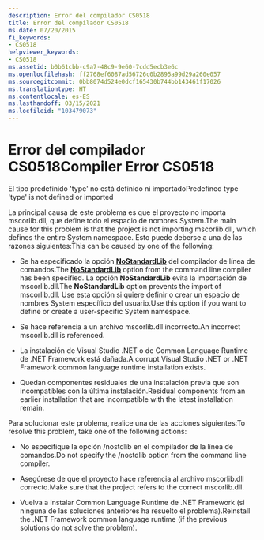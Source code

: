 ```yaml
---
description: Error del compilador CS0518
title: Error del compilador CS0518
ms.date: 07/20/2015
f1_keywords:
- CS0518
helpviewer_keywords:
- CS0518
ms.assetid: b0b61cbb-c9a7-48c9-9e60-7cdd5ecb3e6c
ms.openlocfilehash: ff2768ef6087ad56726c0b2895a99d29a260e057
ms.sourcegitcommit: 0bb8074d524e0dcf165430b744bb143461f17026
ms.translationtype: HT
ms.contentlocale: es-ES
ms.lasthandoff: 03/15/2021
ms.locfileid: "103479073"
---
```

# <a name="compiler-error-cs0518"></a><span data-ttu-id="0ff96-103">Error del compilador CS0518</span><span class="sxs-lookup"><span data-stu-id="0ff96-103">Compiler Error CS0518</span></span>

<span data-ttu-id="0ff96-104">El tipo predefinido 'type' no está definido ni importado</span><span class="sxs-lookup"><span data-stu-id="0ff96-104">Predefined type 'type' is not defined or imported</span></span>  
  
 <span data-ttu-id="0ff96-105">La principal causa de este problema es que el proyecto no importa mscorlib.dll, que define todo el espacio de nombres System.</span><span class="sxs-lookup"><span data-stu-id="0ff96-105">The main cause for this problem is that the project is not importing mscorlib.dll, which defines the entire System namespace.</span></span> <span data-ttu-id="0ff96-106">Esto puede deberse a una de las razones siguientes:</span><span class="sxs-lookup"><span data-stu-id="0ff96-106">This can be caused by one of the following:</span></span>  
  
- <span data-ttu-id="0ff96-107">Se ha especificado la opción [**NoStandardLib**](../compiler-options/advanced.md#nostandardlib) del compilador de línea de comandos.</span><span class="sxs-lookup"><span data-stu-id="0ff96-107">The [**NoStandardLib**](../compiler-options/advanced.md#nostandardlib) option from the command line compiler has been specified.</span></span> <span data-ttu-id="0ff96-108">La opción **NoStandardLib** evita la importación de mscorlib.dll.</span><span class="sxs-lookup"><span data-stu-id="0ff96-108">The **NoStandardLib** option prevents the import of mscorlib.dll.</span></span> <span data-ttu-id="0ff96-109">Use esta opción si quiere definir o crear un espacio de nombres System específico del usuario.</span><span class="sxs-lookup"><span data-stu-id="0ff96-109">Use this option if you want to define or create a user-specific System namespace.</span></span>  
  
- <span data-ttu-id="0ff96-110">Se hace referencia a un archivo mscorlib.dll incorrecto.</span><span class="sxs-lookup"><span data-stu-id="0ff96-110">An incorrect mscorlib.dll is referenced.</span></span>  
  
- <span data-ttu-id="0ff96-111">La instalación de Visual Studio .NET o de Common Language Runtime de .NET Framework está dañada.</span><span class="sxs-lookup"><span data-stu-id="0ff96-111">A corrupt Visual Studio .NET or .NET Framework common language runtime installation exists.</span></span>  
  
- <span data-ttu-id="0ff96-112">Quedan componentes residuales de una instalación previa que son incompatibles con la última instalación.</span><span class="sxs-lookup"><span data-stu-id="0ff96-112">Residual components from an earlier installation that are incompatible with the latest installation remain.</span></span>  
  
 <span data-ttu-id="0ff96-113">Para solucionar este problema, realice una de las acciones siguientes:</span><span class="sxs-lookup"><span data-stu-id="0ff96-113">To resolve this problem, take one of the following actions:</span></span>  
  
- <span data-ttu-id="0ff96-114">No especifique la opción /nostdlib en el compilador de la línea de comandos.</span><span class="sxs-lookup"><span data-stu-id="0ff96-114">Do not specify the /nostdlib option from the command line compiler.</span></span>  
  
- <span data-ttu-id="0ff96-115">Asegúrese de que el proyecto hace referencia al archivo mscorlib.dll correcto.</span><span class="sxs-lookup"><span data-stu-id="0ff96-115">Make sure that the project refers to the correct mscorlib.dll.</span></span>  
  
- <span data-ttu-id="0ff96-116">Vuelva a instalar Common Language Runtime de .NET Framework (si ninguna de las soluciones anteriores ha resuelto el problema).</span><span class="sxs-lookup"><span data-stu-id="0ff96-116">Reinstall the .NET Framework common language runtime (if the previous solutions do not solve the problem).</span></span>
